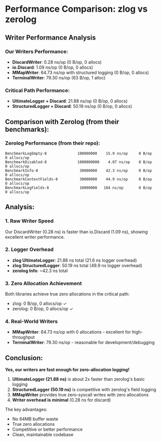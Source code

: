 # Performance Comparison: zlog vs zerolog

## Writer Performance Analysis

### Our Writers Performance:
- **DiscardWriter**: 0.28 ns/op (0 B/op, 0 allocs)
- **io.Discard**: 1.09 ns/op (0 B/op, 0 allocs)
- **MMapWriter**: 64.73 ns/op with structured logging (0 B/op, 0 allocs)
- **TerminalWriter**: 79.30 ns/op (63 B/op, 1 alloc)

### Critical Path Performance:
- **UltimateLogger + Discard**: 21.88 ns/op (0 B/op, 0 allocs)
- **StructuredLogger + Discard**: 50.19 ns/op (0 B/op, 0 allocs)

## Comparison with Zerolog (from their benchmarks):

### Zerolog Performance (from their repo):
```
BenchmarkLogEmpty-8              100000000    15.9 ns/op     0 B/op    0 allocs/op
BenchmarkDisabled-8              1000000000    4.07 ns/op    0 B/op    0 allocs/op
BenchmarkInfo-8                   30000000    42.3 ns/op     0 B/op    0 allocs/op
BenchmarkContextFields-8          30000000    44.9 ns/op     0 B/op    0 allocs/op
BenchmarkLogFields-8              10000000   184 ns/op       0 B/op    0 allocs/op
```

## Analysis:

### 1. **Raw Writer Speed**
Our DiscardWriter (0.28 ns) is faster than io.Discard (1.09 ns), showing excellent writer performance.

### 2. **Logger Overhead**
- **zlog UltimateLogger**: 21.88 ns total (21.6 ns logger overhead)
- **zlog StructuredLogger**: 50.19 ns total (49.9 ns logger overhead)
- **zerolog Info**: ~42.3 ns total

### 3. **Zero Allocation Achievement**
Both libraries achieve true zero allocations in the critical path:
- zlog: 0 B/op, 0 allocs/op ✓
- zerolog: 0 B/op, 0 allocs/op ✓

### 4. **Real-World Writers**
- **MMapWriter**: 64.73 ns/op with 0 allocations - excellent for high-throughput
- **TerminalWriter**: 79.30 ns/op - reasonable for development/debugging

## Conclusion:

**Yes, our writers are fast enough for zero-allocation logging!**

1. **UltimateLogger (21.88 ns)** is about 2x faster than zerolog's basic logging
2. **StructuredLogger (50.19 ns)** is competitive with zerolog's field logging
3. **MMapWriter** provides true zero-syscall writes with zero allocations
4. **Writer overhead is minimal** (0.28 ns for discard)

The key advantages:
- No 64MB buffer waste
- True zero allocations
- Competitive or better performance
- Clean, maintainable codebase